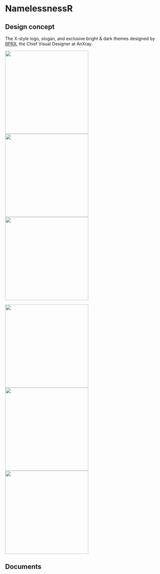 # NamelessnessR


## Design concept

The X-style logo, slogan, and exclusive bright & dark themes designed by [RPRX](https://github.com/rprx), the Chief Visual Designer at AnXray.

<img src="https://raw.githubusercontent.com/mxbhaee/NamelessnessR/master/home%20dark.png" width="270"> <img src="https://raw.githubusercontent.com/mxbhaee/NamelessnessR/master/stats.png" width="270"> <img src="https://raw.githubusercontent.com/mxbhaee/NamelessnessR/master/settings.png" width="270">

<img src="https://github.com/XTLS/AnXray/raw/img/screenshots/4.jpg" width="270"> <img src="https://github.com/XTLS/AnXray/raw/img/screenshots/5.jpg" width="270"> <img src="https://raw.githubusercontent.com/mxbhaee/NamelessnessR/master/menu.png" width="270">

## Documents

